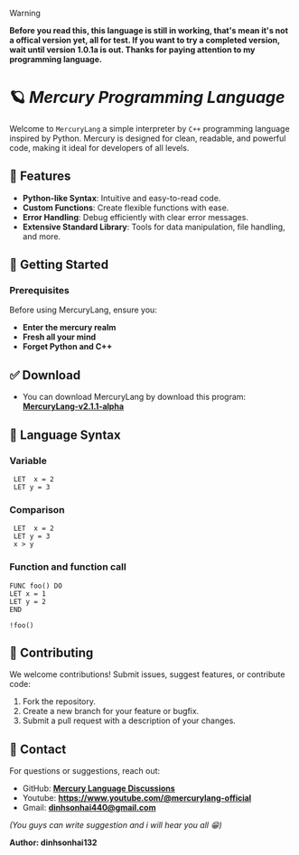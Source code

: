 > [!WARNING]
> **Before you read this, this language is still in working, that's mean it's not a offical version yet, all for test. If you want to try a completed version, wait until version 1.0.1a is out. Thanks for paying attention to my programming language.**

# 🪐 *Mercury Programming Language*

Welcome to ```MercuryLang``` a simple interpreter by ```C++``` programming language inspired by Python. Mercury is designed for clean, readable, and powerful code, making it ideal for developers of all levels.

## 🌟 Features

- **Python-like Syntax**: Intuitive and easy-to-read code.
- **Custom Functions**: Create flexible functions with ease.
- **Error Handling**: Debug efficiently with clear error messages.
- **Extensive Standard Library**: Tools for data manipulation, file handling, and more.

## 📒 Getting Started

### Prerequisites

Before using MercuryLang, ensure you:
- **Enter the mercury realm**
- **Fresh all your mind**
- **Forget Python and C++**

## ✅ Download
 - You can download MercuryLang by download this program: **[MercuryLang-v2.1.1-alpha](https://github.com/dinhsonhai132/MercuryLang-download/raw/refs/heads/main/MercuryLang-v2.1.1-binary-download.exe)**

## 🔧 Language Syntax
### Variable
```mercury
 LET  x = 2
 LET y = 3
```

### Comparison
```mercury
 LET  x = 2
 LET y = 3
 x > y
```
### Function and function call
```mercury
FUNC foo() DO
LET x = 1
LET y = 2
END

!foo()
```

## 🤝 Contributing

We welcome contributions! Submit issues, suggest features, or contribute code:

1. Fork the repository.
2. Create a new branch for your feature or bugfix.
3. Submit a pull request with a description of your changes.

## 🔎 Contact

For questions or suggestions, reach out:

- GitHub: **[Mercury Language Discussions](https://github.com/dinhsonhai132/Mercury-Langluage/discussions/1)**
- Youtube: **https://www.youtube.com/@mercurylang-official**
- Gmail: **dinhsonhai440@gmail.com**

*(You guys can write suggestion and i will hear you all 😁)*

**Author: dinhsonhai132**
